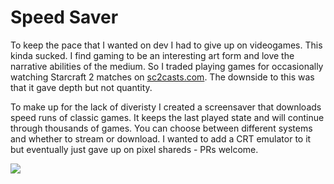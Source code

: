 # Speed Saver

To keep the pace that I wanted on dev I had to give up on videogames. This kinda sucked. I find gaming to be an interesting art form and love the narrative abilities of the medium. So I traded playing games for occasionally watching Starcraft 2 matches on [sc2casts.com](http://sc2casts.com). The downside to this was that it gave depth but not quantity.

To make up for the lack of diveristy I created a screensaver that downloads speed runs of classic games. It keeps the last played state and will continue through thousands of games. You can choose between different systems and whether to stream or download. I wanted to add a CRT emulator to it but eventually just gave up on pixel shareds - PRs welcome.

<a href= "https://github.com/orta/SpeedS-ver"><img src="https://camo.githubusercontent.com/623d154c4a672567432cc0a4bd4e79c685e9a08d/68747470733a2f2f7261772e6769746875622e636f6d2f6f7274612f47616d657353637265656e53617665722f6d61737465722f7765622f73657474696e67732e706e67"></a>
